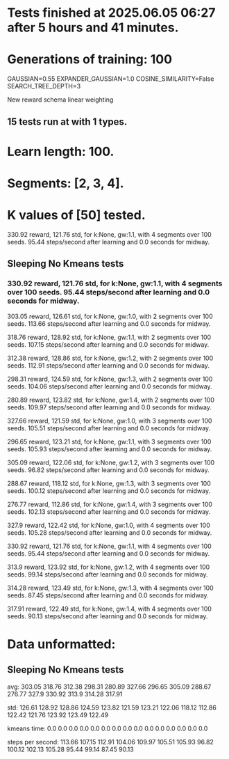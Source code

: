 # Tests finished at 2025.06.05 06:27 after 5 hours and 41 minutes.
# Generations of training: 100
GAUSSIAN=0.55
EXPANDER_GAUSSIAN=1.0
COSINE_SIMILARITY=False
SEARCH_TREE_DEPTH=3

New reward schema
linear weighting
## 15 tests run at with 1 types.
# Learn length: 100.
# Segments: [2, 3, 4].
# K values of [50] tested.

330.92 reward, 121.76 std, for k:None, gw:1.1, with 4 segments over 100 seeds.  95.44 steps/second after learning and 0.0 seconds for midway.


## Sleeping No Kmeans tests
### 330.92 reward, 121.76 std, for k:None, gw:1.1, with 4 segments over 100 seeds.  95.44 steps/second after learning and 0.0 seconds for midway.

303.05 reward, 126.61 std, for k:None, gw:1.0, with 2 segments over 100 seeds.  113.66 steps/second after learning and 0.0 seconds for midway.

318.76 reward, 128.92 std, for k:None, gw:1.1, with 2 segments over 100 seeds.  107.15 steps/second after learning and 0.0 seconds for midway.

312.38 reward, 128.86 std, for k:None, gw:1.2, with 2 segments over 100 seeds.  112.91 steps/second after learning and 0.0 seconds for midway.

298.31 reward, 124.59 std, for k:None, gw:1.3, with 2 segments over 100 seeds.  104.06 steps/second after learning and 0.0 seconds for midway.

280.89 reward, 123.82 std, for k:None, gw:1.4, with 2 segments over 100 seeds.  109.97 steps/second after learning and 0.0 seconds for midway.

327.66 reward, 121.59 std, for k:None, gw:1.0, with 3 segments over 100 seeds.  105.51 steps/second after learning and 0.0 seconds for midway.

296.65 reward, 123.21 std, for k:None, gw:1.1, with 3 segments over 100 seeds.  105.93 steps/second after learning and 0.0 seconds for midway.

305.09 reward, 122.06 std, for k:None, gw:1.2, with 3 segments over 100 seeds.  96.82 steps/second after learning and 0.0 seconds for midway.

288.67 reward, 118.12 std, for k:None, gw:1.3, with 3 segments over 100 seeds.  100.12 steps/second after learning and 0.0 seconds for midway.

276.77 reward, 112.86 std, for k:None, gw:1.4, with 3 segments over 100 seeds.  102.13 steps/second after learning and 0.0 seconds for midway.

327.9 reward, 122.42 std, for k:None, gw:1.0, with 4 segments over 100 seeds.  105.28 steps/second after learning and 0.0 seconds for midway.

330.92 reward, 121.76 std, for k:None, gw:1.1, with 4 segments over 100 seeds.  95.44 steps/second after learning and 0.0 seconds for midway.

313.9 reward, 123.92 std, for k:None, gw:1.2, with 4 segments over 100 seeds.  99.14 steps/second after learning and 0.0 seconds for midway.

314.28 reward, 123.49 std, for k:None, gw:1.3, with 4 segments over 100 seeds.  87.45 steps/second after learning and 0.0 seconds for midway.

317.91 reward, 122.49 std, for k:None, gw:1.4, with 4 segments over 100 seeds.  90.13 steps/second after learning and 0.0 seconds for midway.


# Data unformatted:



## Sleeping No Kmeans tests
avg:
303.05
318.76
312.38
298.31
280.89
327.66
296.65
305.09
288.67
276.77
327.9
330.92
313.9
314.28
317.91

std:
126.61
128.92
128.86
124.59
123.82
121.59
123.21
122.06
118.12
112.86
122.42
121.76
123.92
123.49
122.49

kmeans time:
0.0
0.0
0.0
0.0
0.0
0.0
0.0
0.0
0.0
0.0
0.0
0.0
0.0
0.0
0.0

steps per second:
113.66
107.15
112.91
104.06
109.97
105.51
105.93
96.82
100.12
102.13
105.28
95.44
99.14
87.45
90.13
